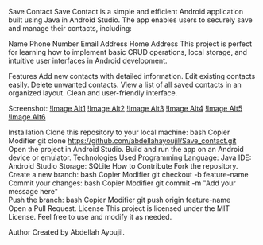 Save Contact
Save Contact is a simple and efficient Android application built using Java in Android Studio. The app enables users to securely save and manage their contacts, including:

Name
Phone Number
Email Address
Home Address
This project is perfect for learning how to implement basic CRUD operations, local storage, and intuitive user interfaces in Android development.

Features
Add new contacts with detailed information.
Edit existing contacts easily.
Delete unwanted contacts.
View a list of all saved contacts in an organized layout.
Clean and user-friendly interface.


Screenshot:
[!Image Alt1](https://github.com/abdellahayoujil/Save_contact/blob/8161f030cb7a57087d12d3f40537730db1468d8c/S1.jpg)
[!Image Alt2](https://github.com/abdellahayoujil/Save_contact/blob/f04d8faae369620c691030916c872c01cdc0d7a2/S3.jpg)
[!Image Alt3](https://github.com/abdellahayoujil/Save_contact/blob/778aafb66160f3ff00702c66685b4179c199e10d/S4.jpg)
[!Image Alt4](https://github.com/abdellahayoujil/Save_contact/blob/f27ce8ec53edf4aeb491805898d601e8cf2aba4f/S5.jpg)
[!Image Alt5](https://github.com/abdellahayoujil/Save_contact/blob/22381672db9b943e282b57d062374328e010b27d/S6.jpg)
[!Image Alt6](https://github.com/abdellahayoujil/Save_contact/blob/abb831586e2e7a9f20521140c03ee5d9037fe23e/S7.jpg)


Installation
Clone this repository to your local machine:
bash
Copier
Modifier
git clone https://github.com/abdellahayoujil/Save_contact.git  
Open the project in Android Studio.
Build and run the app on an Android device or emulator.
Technologies Used
Programming Language: Java
IDE: Android Studio
Storage: SQLite
How to Contribute
Fork the repository.
Create a new branch:
bash
Copier
Modifier
git checkout -b feature-name  
Commit your changes:
bash
Copier
Modifier
git commit -m "Add your message here"  
Push the branch:
bash
Copier
Modifier
git push origin feature-name  
Open a Pull Request.
License
This project is licensed under the MIT License. Feel free to use and modify it as needed.

Author
Created by Abdellah Ayoujil.
